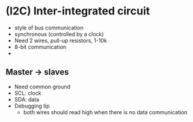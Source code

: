 # (I2C) Inter-integrated circuit
- style of bus communication 
- synchronous (controlled by a clock)
- Need 2 wires, pull-up resistors, 1-10k
- 8-bit communication 
- 

## Master -> slaves 
- Need common ground
- SCL: clock
- SDA: data
- Debugging tip
  - both wires should read high when there is no data communication


  